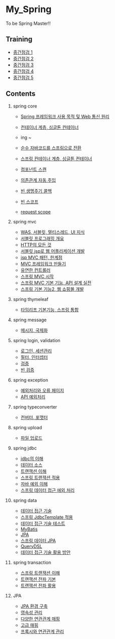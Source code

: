 # My_Spring
To be Spring Master!!

## Training

   - [중간점검 1](https://hsb422.tistory.com/entry/%E3%85%81spring-PART%EC%A4%91%EA%B0%84%EC%A0%90%EA%B2%80-1)
   - [중간점검 2](https://hsb422.tistory.com/entry/spring-PART%EC%A4%91%EA%B0%84%EC%A0%90%EA%B2%80-2)
   - [중간점검 3](https://hsb422.tistory.com/entry/spring-PART%EC%A4%91%EA%B0%84%EC%A0%90%EA%B2%80-3)
   - [중간점검 4](https://hsb422.tistory.com/entry/spring-PART%EC%A4%91%EA%B0%84%EC%A0%90%EA%B2%80-4)
   - [중간점검 5](https://hsb422.tistory.com/entry/spring-PART%EC%A4%91%EA%B0%84%EC%A0%90%EA%B2%80-5)

## Contents    
01. spring core
    - [Spring 프레임워크 사용 목적 및 Web 통신 원리](https://hsb422.tistory.com/entry/%EB%AC%B8%EB%B2%95-2)    
    - [컨테이너 계층, 싱글톤 컨테이너](https://hsb422.tistory.com/entry/%EB%AC%B8%EB%B2%95-%EC%BB%A8%ED%85%8C%EC%9D%B4%EB%84%88-%EA%B3%84%EC%B8%B5-%EC%8B%B1%EA%B8%80%ED%86%A4-%EC%BB%A8%ED%85%8C%EC%9D%B4%EB%84%88)
    - ing ~


    - [순수 자바코드를 스프링으로 전환](https://hsb422.tistory.com/entry/%E3%85%81spring-PART)
    - [스프링 컨테이너 계층, 싱글톤 컨테이너](https://hsb422.tistory.com/entry/%E3%85%81spring-PART%EC%8A%A4%ED%94%84%EB%A7%81-%EC%BB%A8%ED%85%8C%EC%9D%B4%EB%84%88-%EA%B3%84%EC%B8%B5-%EC%8B%B1%EA%B8%80%ED%86%A4-%EC%BB%A8%ED%85%8C%EC%9D%B4%EB%84%88)
    - [컴포넌트 스캔](https://hsb422.tistory.com/entry/%E3%85%81spring-PART%EC%BB%B4%ED%8F%AC%EB%84%8C%ED%8A%B8-%EC%8A%A4%EC%BA%94)
    - [의존관계 자동 주입](https://hsb422.tistory.com/entry/%E3%85%81spring-PART%EC%9D%98%EC%A1%B4%EA%B4%80%EA%B3%84-%EC%9E%90%EB%8F%99-%EC%A3%BC%EC%9E%85)
    - [빈 생명주기 콜백](https://hsb422.tistory.com/entry/s)
    - [빈 스코프](https://hsb422.tistory.com/entry/%E3%84%B9%E3%85%87%E3%84%B4)
    - [request scope](https://hsb422.tistory.com/entry/spring-PARTrequest-scope)


2. spring mvc
    - [WAS, 서블릿, 멀티스레드, UI 지식](https://hsb422.tistory.com/entry/%E3%85%8E)
    - [서블릿 프로그래밍 개요](https://hsb422.tistory.com/entry/%E3%85%81spring-PART%EC%84%9C%EB%B8%94%EB%A6%BF)
    - [HTTP의 모든 것](https://hsb422.tistory.com/entry/%E3%85%81-spring-PARTHTTP%EC%9D%98-%EB%AA%A8%EB%93%A0-%EA%B2%83-1)
    - [서블릿 jsp로 웹 어플리케이션 개발](https://hsb422.tistory.com/entry/%E3%85%81spring-PART%EC%84%9C%EB%B8%94%EB%A6%BF-jsp%EB%A1%9C-%EC%9B%B9-%EC%96%B4%ED%94%8C%EB%A6%AC%EC%BC%80%EC%9D%B4%EC%85%98-%EA%B0%9C%EB%B0%9C)
    - [jsp MVC 패턴, 한계점](https://hsb422.tistory.com/entry/spring-PARTJSP-MVC-%ED%8C%A8%ED%84%B4-%ED%95%9C%EA%B3%84%EC%A0%90)
    - [MVC 프레임워크 만들기](https://hsb422.tistory.com/entry/spring-PARTMVC-%ED%94%84%EB%A0%88%EC%9E%84%EC%9B%8C%ED%81%AC-%EB%A7%8C%EB%93%A4%EA%B8%B0)
    - [유연한 컨트롤러](https://hsb422.tistory.com/entry/%E3%85%81spring-PART%EC%9C%A0%EC%97%B0%ED%95%9C-%EC%BB%A8%ED%8A%B8%EB%A1%A4%EB%9F%AC)
    - [스프링 MVC 시작](https://hsb422.tistory.com/entry/spring-PART%EC%8A%A4%ED%94%84%EB%A7%81-MVC)
    - [스프링 MVC 기본 기능, API 설계 실전](https://hsb422.tistory.com/entry/ew)
    - [스프링 기본 기능2, 웹 쇼핑몰 개발](https://hsb422.tistory.com/entry/%E3%85%81spring-PART%EC%8A%A4%ED%94%84%EB%A7%81-%EA%B8%B0%EB%B3%B8-%EA%B8%B0%EB%8A%A5-2)


3. spring thymeleaf
    - [타임리프 기본기능, 스프링 통합](https://hsb422.tistory.com/entry/fd-2)


4. spring message
    - [메시지, 국제화](https://hsb422.tistory.com/entry/%E3%85%81spring-PART%EB%A9%94%EC%8B%9C%EC%A7%80-%EA%B5%AD%EC%A0%9C%ED%99%94)


5. spring login, validation
    - [로그인, 세션관리](https://hsb422.tistory.com/entry/spring-PART%EB%A1%9C%EA%B7%B8%EC%9D%B8-%EC%84%B8%EC%85%98%EA%B4%80%EB%A6%AC)
    - [필터, 인터셉터](https://hsb422.tistory.com/entry/spring-PART%ED%95%84%ED%84%B0)
    - [검증](https://hsb422.tistory.com/entry/ds)
    - [빈 검증](https://hsb422.tistory.com/entry/%E3%85%81spring-PART%EB%B9%88-%EA%B2%80%EC%A6%9D)


6. spring exception
    - [예외처리와 오류 페이지](https://hsb422.tistory.com/entry/gfg)
    - [API 예외처리](https://hsb422.tistory.com/entry/spring-PARTAPI-%EC%98%88%EC%99%B8%EC%B2%98%EB%A6%AC)


7. spring typeconverter
    - [컨버터, 포맷터](https://hsb422.tistory.com/entry/%E3%85%81spring-PART%EC%BB%A8%EB%B2%84%ED%84%B0-%ED%8F%AC%EB%A7%B7%ED%84%B0)
    

8. spring upload
    - [파일 업로드](https://hsb422.tistory.com/entry/%E3%85%81spring-PART%ED%8C%8C%EC%9D%BC-%EC%97%85%EB%A1%9C%EB%93%9C)


9. spring jdbc
    - [jdbc의 이해](https://hsb422.tistory.com/entry/%E3%85%81spring-PARTJDBC%EC%9D%98-%EC%9D%B4%ED%95%B4)
    - [데이터 소스](https://hsb422.tistory.com/entry/%E3%85%87%E3%84%B4%E3%84%B9)
    - [트랜잭션 이해](https://hsb422.tistory.com/entry/spring-PART%ED%8A%B8%EB%9E%9C%EC%9E%AD%EC%85%98)
    - [스프링 트랜잭션 적용](https://hsb422.tistory.com/entry/spring)
    - [자바 예외 이해](https://hsb422.tistory.com/entry/%E3%85%81spring-PART%EC%9E%90%EB%B0%94-%EC%98%88%EC%99%B8-%EC%9D%B4%ED%95%B4)
    - [스프링 데이터 접근 에외 처리](https://hsb422.tistory.com/entry/%E3%84%B4)

10. spring data
    - [데이터 접근 기술](https://hsb422.tistory.com/entry/%E3%85%87%E3%84%B4%E3%85%81)
    - [스프링 JdbcTemplate 적용](https://hsb422.tistory.com/entry/spring-PART%EC%8A%A4%ED%94%84%EB%A7%81-JdbcTemplate-%EC%A0%81%EC%9A%A9)
    - [데이터 접근 기술 테스트](https://hsb422.tistory.com/entry/%E3%84%B9%E3%85%87-1)
    - [MyBatis](https://hsb422.tistory.com/entry/%E3%85%81spring-PARTMyBatis)
    - [JPA](https://hsb422.tistory.com/entry/%E3%85%81spring-PARTJPA)
    - [스프링 데이터 JPA](https://hsb422.tistory.com/entry/spring-PART%EC%8A%A4%ED%94%84%EB%A7%81-%EB%8D%B0%EC%9D%B4%ED%84%B0-JPA)
    - [QueryDSL](https://hsb422.tistory.com/entry/spring-PARTQuerydsl)
    - [데이터 접근 기술 활용 방안](https://hsb422.tistory.com/entry/%E3%85%81spring-PART%EB%8D%B0%EC%9D%B4%ED%84%B0-%EC%A0%91%EA%B7%BC-%EA%B8%B0%EC%88%A0-%ED%99%9C%EC%9A%A9-%EB%B0%A9%EC%95%88)

11. spring transaction
    - [스프링 트랜잭션 이해](https://hsb422.tistory.com/entry/%E3%85%81spring-PART%EC%8A%A4%ED%94%84%EB%A7%81-%ED%8A%B8%EB%9E%9C%EC%9E%AD%EC%85%98-%EC%9D%B4%ED%95%B4)
    - [트랜잭션 전파 기본](https://hsb422.tistory.com/entry/%E3%85%87%E3%84%B4)
    - [트랜잭션 전파 활용](https://hsb422.tistory.com/entry/%E3%85%85%E3%84%B1)

12. JPA
    - [JPA 환경 구축](https://hsb422.tistory.com/entry/%E3%85%81JPA-PARTJPA-%ED%99%98%EA%B2%BD-%EA%B5%AC%EC%B6%95-%EB%B0%8F-%EC%8B%A4%EC%8A%B5)
    - [영속성 관리](https://hsb422.tistory.com/entry/%E3%85%81JPA-PART%EC%98%81%EC%86%8D%EC%84%B1-%EA%B4%80%EB%A6%AC)
    - [다양한 연관관계 매핑](https://hsb422.tistory.com/entry/%E3%85%81JPA-PART)
    - [고급 매핑](https://hsb422.tistory.com/entry/%E3%85%81JPA-PART%EA%B3%A0%EA%B8%89-%EB%A7%A4%ED%95%91)
    - [프록시와 연관관계 관리](https://hsb422.tistory.com/entry/%E3%85%81%ED%94%84%EB%A1%9D%EC%8B%9C%EC%99%80-%EC%97%B0%EA%B4%80%EA%B4%80%EA%B3%84-%EA%B4%80%EB%A6%AC)
